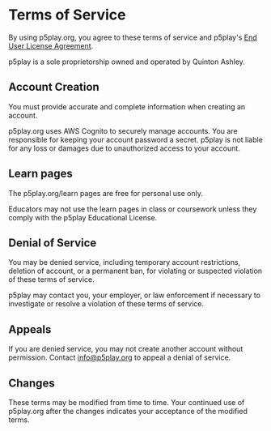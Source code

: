 # Terms of Service

By using p5play.org, you agree to these terms of service and p5play's [End User License Agreement](https://github.com/quinton-ashley/p5play/blob/main/EULA.md).

p5play is a sole proprietorship owned and operated by Quinton Ashley.

## Account Creation

You must provide accurate and complete information when creating an account.

p5play.org uses AWS Cognito to securely manage accounts. You are responsible for keeping your account password a secret. p5play is not liable for any loss or damages due to unauthorized access to your account.

## Learn pages

The p5play.org/learn pages are free for personal use only.

Educators may not use the learn pages in class or coursework unless they comply with the p5play Educational License.

## Denial of Service

You may be denied service, including temporary account restrictions, deletion of account, or a permanent ban, for violating or suspected violation of these terms of service.

p5play may contact you, your employer, or law enforcement if necessary to investigate or resolve a violation of these terms of service.

## Appeals

If you are denied service, you may not create another account without permission. Contact info@p5play.org to appeal a denial of service.

## Changes

These terms may be modified from time to time. Your continued use of p5play.org after the changes indicates your acceptance of the modified terms.
